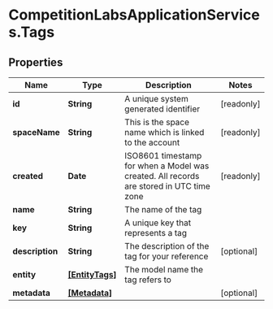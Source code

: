 # CompetitionLabsApplicationServices.Tags

## Properties

Name | Type | Description | Notes
------------ | ------------- | ------------- | -------------
**id** | **String** | A unique system generated identifier | [readonly] 
**spaceName** | **String** | This is the space name which is linked to the account | [readonly] 
**created** | **Date** | ISO8601 timestamp for when a Model was created. All records are stored in UTC time zone | [readonly] 
**name** | **String** | The name of the tag | 
**key** | **String** | A unique key that represents a tag | 
**description** | **String** | The description of the tag for your reference | [optional] 
**entity** | [**[EntityTags]**](EntityTags.md) | The model name the tag refers to | 
**metadata** | [**[Metadata]**](Metadata.md) |  | [optional] 



